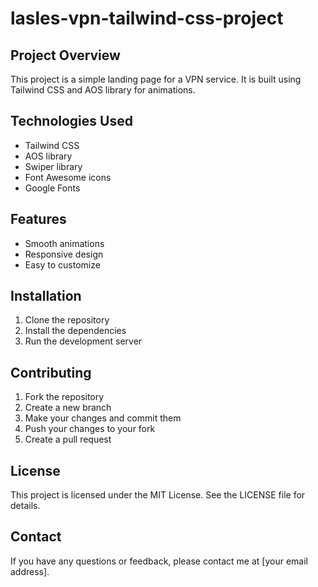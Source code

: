 # lasles-vpn-tailwind-css-project

## Project Overview

This project is a simple landing page for a VPN service. It is built using Tailwind CSS and AOS library for animations.

## Technologies Used

- Tailwind CSS
- AOS library
- Swiper library
- Font Awesome icons
- Google Fonts



## Features

- Smooth animations
- Responsive design
- Easy to customize


## Installation

1. Clone the repository
2. Install the dependencies
3. Run the development server


## Contributing

1. Fork the repository
2. Create a new branch
3. Make your changes and commit them
4. Push your changes to your fork
5. Create a pull request


## License

This project is licensed under the MIT License. See the LICENSE file for details.


## Contact

If you have any questions or feedback, please contact me at [your email address].



